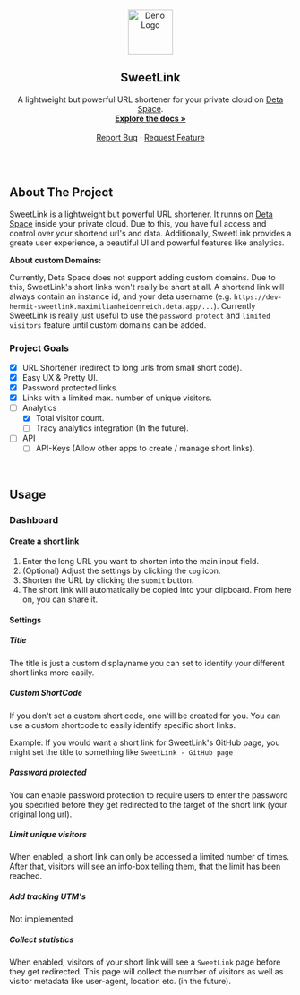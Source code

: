 <!-- PROJECT LOGO -->
<br />
<p align="center">
  <a href="https://github.com/MaximilianHeidenreich/SweetLink">
    <img src="https://deno.land/logo.svg" alt="Deno Logo" width="80" height="80">
  </a>

<h2 align="center">SweetLink</h2>

<p align="center">
    A lightweight but powerful URL shortener for your private cloud on <a href="http://deta.sh">Deta Space</a>.
    <br />
    <a href=""><strong>Explore the docs »</strong></a>
    <br />
    <br />
    <a href="https://github.com/MaximilianHeidenreich/SweetLink/issues">Report Bug</a>
    ·
    <a href="https://github.com/MaximilianHeidenreich/SweetLink/issues">Request Feature</a>
  </p>
</p>

<br><br>

<!-- ABOUT THE PROJECT -->

## About The Project

SweetLink is a lightweight but powerful URL shortener. It runns on <a href="http://deta.sh">Deta Space</a> inside your private cloud.
Due to this, you have full access and control over your shortend url's and data.
Additionally, SweetLink provides a greate user experience, a beautiful UI and powerful features like analytics.

**About custom Domains:**

Currently, Deta Space does not support adding custom domains.
Due to this, SweetLink's short links won't really be short at all.
A shortend link will always contain an instance id, and your deta username (e.g. `https://dev-hermit-sweetlink.maximilianheidenreich.deta.app/...`).
Currently SweetLink is really just useful to use the `password protect` and `limited visitors` feature until custom domains can be added.

### Project Goals

- [x] URL Shortener (redirect to long urls from small short code).
- [x] Easy UX & Pretty UI.
- [x] Password protected links.
- [x] Links with a limited max. number of unique visitors.
- [ ] Analytics
  - [x] Total visitor count.
  - [ ] Tracy analytics integration (In the future).
- [ ] API
  - [ ] API-Keys (Allow other apps to create / manage short links).

<br>

<!-- USAGE -->

## Usage

### Dashboard

#### Create a short link
1. Enter the long URL you want to shorten into the main input field.
2. (Optional) Adjust the settings by clicking the `cog` icon.
3. Shorten the URL by clicking the `submit` button.
4. The short link will automatically be copied into your clipboard. From here on, you can share it.

#### Settings
##### Title

The title is just a custom displayname you can set to identify your different short links more easily.

##### Custom ShortCode

If you don't set a custom short code, one will be created for you. 
You can use a custom shortcode to easily identify specific short links.

Example:
If you would want a short link for SweetLink's GitHub page, you might set the title to something like `SweetLink - GitHub page`

##### Password protected

You can enable password protection to require users to enter the password you specified before 
they get redirected to the target of the short link (your original long url).

##### Limit unique visitors

When enabled, a short link can only be accessed a limited number of times. After that, visitors will see an info-box 
telling them, that the limit has been reached.

##### Add tracking UTM's
Not implemented

##### Collect statistics

When enabled, visitors of your short link will see a `SweetLink` page before they get redirected. 
This page will collect the number of visitors as well as visitor metadata like user-agent, location etc. (in the future).
